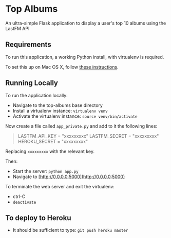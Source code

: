 # Top Albums

An ultra-simple Flask application to display a user's top 10 albums using the LastFM API

## Requirements

To run this application, a working Python install, with virtualenv is required.

To set this up on Mac OS X, follow [these instructions](http://docs.python-guide.org/en/latest/starting/install/osx/).

## Running Locally

To run the application locally:

- Navigate to the top-albums base directory
- Install a virtualenv instance: `virtualenv venv`
- Activate the virtualenv instance: `source venv/bin/activate`

Now create a file called `app_private.py` and add to it the following lines:

> LASTFM_API_KEY = "xxxxxxxxx"
> LASTFM_SECRET = "xxxxxxxxx"
> HEROKU_SECRET = "xxxxxxxxx"

Replacing `xxxxxxxxx` with the relevant key.

Then:

- Start the server: `python app.py`
- Navigate to [http://0.0.0.0:5000](http://0.0.0.0:5000)

To terminate the web server and exit the virtualenv:

- ctrl-C
- `deactivate`

## To deploy to Heroku

- It should be sufficient to type: `git push heroku master`





